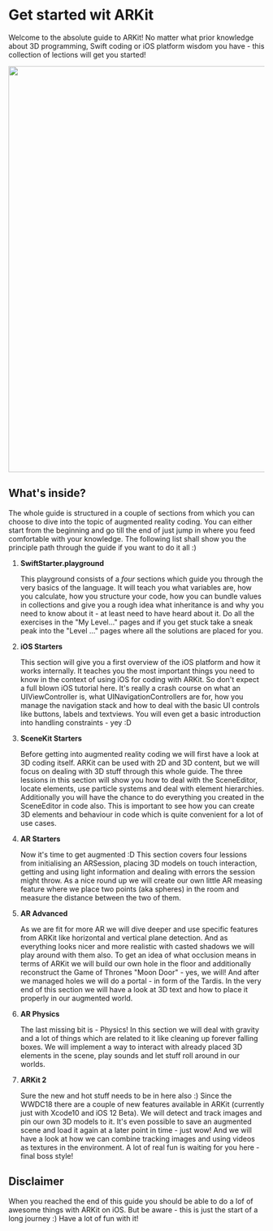 
# Get started wit ARKit

Welcome to the absolute guide to ARKit! No matter what prior knowledge about 3D programming, Swift coding or iOS platform wisdom you have - this collection of lections will get you started!

<p align="center">
<img src="https://drive.google.com/uc?id=1yXE77L2o_daWtcOedl1E3LFnE82CT2o7" width="800">
</p>

## What's inside?
The whole guide is structured in a couple of sections from which you can choose to dive into the topic of augmented reality coding. You can either start from the beginning and go till the end of just jump in where you feed comfortable with your knowledge.
The following list shall show you the principle path through the guide if you want to do it all :)

1. **SwiftStarter.playground**

    This playground consists of a *four* sections which guide you through the very basics of the language. It will teach you what variables are, how you calculate, how you structure your code, how you can bundle values in collections and give you a rough idea what inheritance is and why you need to know about it - at least need to have heard about it.
    Do all the exercises in the "My Level..." pages and if you get stuck take a sneak peak into the "Level ..." pages where all the solutions are placed for you.

2. **iOS Starters**

    This section will give you a first overview of the iOS platform and how it works internally. It teaches you the most important things you need to know in the context of using iOS for coding with ARKit. So don't expect a full blown iOS tutorial here. It's really a crash course on what an UIViewController is, what UINavigationControllers are for, how you manage the navigation stack and how to deal with the basic UI controls like buttons, labels and textviews. You will even get a basic introduction into handling constraints - yey :D

3. **SceneKit Starters**

    Before getting into augmented reality coding we will first have a look at 3D coding itself. ARKit can be used with 2D and 3D content, but we will focus on dealing with 3D stuff through this whole guide. The three lessions in this section will show you how to deal with the SceneEditor, locate elements, use particle systems and deal with element hierarchies. Additionally you will have the chance to do everything you created in the SceneEditor in code also. This is important to see how you can create 3D elements and behaviour in code which is quite convenient for a lot of use cases.

4. **AR Starters**

    Now it's time to get augmented :D This section covers four lessions from initialising an ARSession, placing 3D models on touch interaction, getting and using light information and dealing with errors the session might throw. As a nice round up we will create our own little AR measing feature where we place two points (aka spheres) in the room and measure the distance between the two of them.

5. **AR Advanced**

    As we are fit for more AR we will dive deeper and use specific features from ARKit like horizontal and vertical plane detection. And as everything looks nicer and more realistic with casted shadows we will play around with them also. To get an idea of what occlusion means in terms of ARKit we will build our own hole in the floor and additionally reconstruct the Game of Thrones "Moon Door" - yes, we will! And after we managed holes we will do a portal - in form of the Tardis. In the very end of this section we will have a look at 3D text and how to place it properly in our augmented world.

6. **AR Physics**

    The last missing bit is - Physics! In this section we will deal with gravity and a lot of things which are related to it like cleaning up forever falling boxes. We will implement a way to interact with already placed 3D elements in the scene, play sounds and let stuff roll around in our worlds.

7. **ARKit 2**

    Sure the new and hot stuff needs to be in here also :) Since the WWDC18 there are a couple of new features available in ARKit (currently just with Xcode10 and iOS 12 Beta). We will detect and track images and pin our own 3D models to it. It's even possible to save an augmented scene and load it again at a later point in time - just wow! And we will have a look at how we can combine tracking images and using videos as textures in the environment. A lot of real fun is waiting for you here - final boss style!


## Disclaimer
When you reached the end of this guide you should be able to do a lof of awesome things with ARKit on iOS. 
But be aware - this is just the start of a long journey :) Have a lot of fun with it! 
